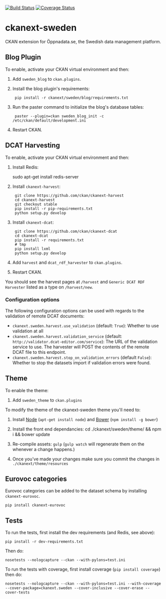 [![Build Status](https://travis-ci.org/okfn/ckanext-sweden.png)](https://travis-ci.org/okfn/ckanext-sweden) [![Coverage Status](https://coveralls.io/repos/okfn/ckanext-sweden/badge.png)](https://coveralls.io/r/okfn/ckanext-sweden)

ckanext-sweden
==============

CKAN extension for Öppnadata.se, the Swedish data management platform.


Blog Plugin
-----------

To enable, activate your CKAN virtual environment and then:

1. Add `sweden_blog` to `ckan.plugins`.

2. Install the blog plugin's requirements:

        pip install -r ckanext/sweden/blog/requirements.txt

3. Run the paster command to initialize the blog's database tables:

        paster --plugin=ckan sweden_blog_init -c /etc/ckan/default/development.ini

4. Restart CKAN.


DCAT Harvesting
---------------

To enable, activate your CKAN virtual environment and then:

1. Install Redis:

    sudo apt-get install redis-server

2. Install `ckanext-harvest`:

        git clone https://github.com/ckan/ckanext-harvest
        cd ckanext-harvest
        git checkout stable
        pip install -r pip-requirements.txt
        python setup.py develop

3. Install `ckanext-dcat`:

        git clone https://github.com/ckan/ckanext-dcat
        cd ckanext-dcat
        pip install -r requirements.txt
        # tmp
        pip install lxml
        python setup.py develop

5. Add `harvest`  and `dcat_rdf_harvester` to `ckan.plugins`.

6. Restart CKAN.

You should see the harvest pages at `/harvest` and `Generic DCAT RDF Harvester`
listed as a type on `/harvest/new`.

### Configuration options

The following configuration options can be used with regards to the validation
of remote DCAT documents:

* `ckanext.sweden.harvest.use_validation` (default: `True`): Whether to use validation at all
* `ckanext.sweden.harvest.validation_service` (default: `http://validator.dcat-editor.com/service`): The
   URL of the validation service to use. The harvester will POST the contents of the remote DCAT file
   to this endpoint.
* `ckanext.sweden.harvest.stop_on_validation_errors` (default `False`): Whether to stop the datasets import
   if validation errors were found.


Theme
-----

To enable the theme:

1. Add `sweden_theme` to `ckan.plugins`

To modify the theme of the ckanext-sweden theme you'll need to:

1. Install [Node](http://nodejs.org/) (`apt-get install node`) and
   [Bower](http://bower.io/) (`npm install -g bower`)

2. Install the front end dependancies:
        cd ./ckanext/sweden/theme/ && npm i && bower update

3. Re-compile assets: `gulp` (`gulp watch` will regenerate them on the whenever
   a change happens.)

4. Once you've made your changes make sure you commit the changes in
   `./ckanext/theme/resources`


Eurovoc categories
------------------

Eurovoc categories can be added to the dataset schema by installing `ckanext-eurovoc`.

    pip install ckanext-eurovoc


Tests
-----

To run the tests, first install the dev requirements (and Redis, see above):

    pip install -r dev-requirements.txt

Then do:

    nosetests --nologcapture --ckan --with-pylons=test.ini

To run the tests with coverage, first install coverage (`pip install coverage`)
then do:

    nosetests --nologcapture --ckan --with-pylons=test.ini --with-coverage --cover-package=ckanext.sweden --cover-inclusive --cover-erase --cover-tests



